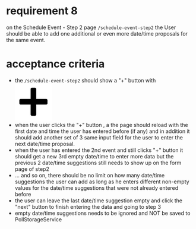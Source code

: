# requirement 8
on the Schedule Event - Step 2 page `/schedule-event-step2` the User should be able to add one additional or even more date/time proposals for the same event. 

# acceptance criteria 
* the `/schedule-event-step2` should show a "+" button with   ![this image](../assets/Plus-Symbol-Transparent-small.png)
* when the user clicks the "+" button , a the page should reload with the first date and time the user has entered before (if any) and in addition it should add another set of 3 same input field for the user to enter the next date/time proposal.
* when the user has entered the 2nd event and still clicks "+" button it should get a new 3rd empty date/time to enter more data but the previous 2 date/time suggestions still needs to show up on the form page of step2 
* ... and so on, there should be no limit on how many date/time suggestions the user can add as long as he enters different non-empty values for the date/time suggestions that were not already entered before 
* the user can leave the last date/time suggestion empty and click the "next" button to finish entering the data and going to step 3
* empty date/time suggestions needs to be ignored and NOT be saved to PollStorageService 

  
